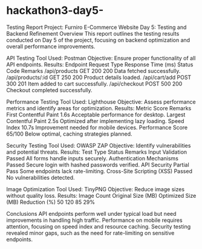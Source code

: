 # hackathon3-day5-
Testing Report
Project: Furniro E-Commerce Website
Day 5: Testing and Backend Refinement
Overview
This report outlines the testing results conducted on Day 5 of the project, focusing on backend optimization and overall performance improvements.

API Testing
Tool Used: Postman
Objective: Ensure proper functionality of all API endpoints.
Results:
Endpoint
Request Type
Response Time (ms)
Status Code
Remarks
/api/products
GET
200
200
Data fetched successfully.
/api/products/:id
GET
250
200
Product details loaded.
/api/cart/add
POST
300
201
Item added to cart successfully.
/api/checkout
POST
500
200
Checkout completed successfully.


Performance Testing
Tool Used: Lighthouse
Objective: Assess performance metrics and identify areas for optimization.
Results:
Metric
Score
Remarks
First Contentful Paint
1.6s
Acceptable performance for desktop.
Largest Contentful Paint
2.5s
Optimized after implementing lazy loading.
Speed Index
10.7s
Improvement needed for mobile devices.
Performance Score
65/100
Below optimal, caching strategies planned.


Security Testing
Tool Used: OWASP ZAP
Objective: Identify vulnerabilities and potential threats.
Results:
Test Type
Status
Remarks
Input Validation
Passed
All forms handle inputs securely.
Authentication Mechanisms
Passed
Secure login with hashed passwords verified.
API Security
Partial Pass
Some endpoints lack rate-limiting.
Cross-Site Scripting (XSS)
Passed
No vulnerabilities detected.


Image Optimization
Tool Used: TinyPNG
Objective: Reduce image sizes without quality loss.
Results:
Image Count
Original Size (MB)
Optimized Size (MB)
Reduction (%)
50
120
85
29%


Conclusions
API endpoints perform well under typical load but need improvements in handling high traffic.
Performance on mobile requires attention, focusing on speed index and resource caching.
Security testing revealed minor gaps, such as the need for rate-limiting on sensitive endpoints.

